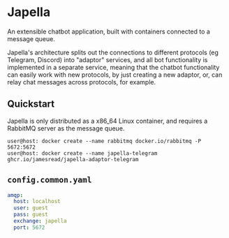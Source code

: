# Japella

An extensible chatbot application, built with containers connected to a message queue.

Japella's architecture splits out the connections to different protocols (eg Telegram, Discord) into "adaptor" services, and all bot functionality is implemented in a separate service, meaning that the chatbot functionality can easily work with new protocols, by just creating a new adaptor, or, can relay chat messages across protocols, for example. 

## Quickstart

Japella is only distributed as a x86_64 Linux container, and requires a RabbitMQ server as the message queue.

````
user@host: docker create --name rabbitmq docker.io/rabbitmq -P 5672:5672
user@host: docker create --name japella-telegram ghcr.io/jamesread/japella-adaptor-telegram
````

## `config.common.yaml`

```yaml
amqp:
  host: localhost
  user: guest
  pass: guest
  exchange: japella
  port: 5672
```
